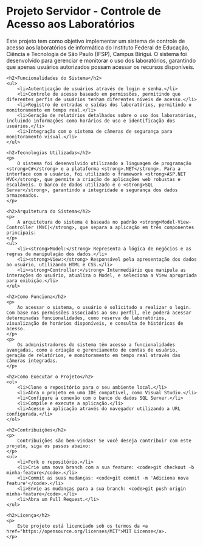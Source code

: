   <h1>Projeto Servidor - Controle de Acesso aos Laboratórios</h1>
    <p>
        Este projeto tem como objetivo implementar um sistema de controle de acesso aos laboratórios de informática do Instituto Federal de Educação, Ciência e Tecnologia de São Paulo (IFSP), Campus Birigui. O sistema foi desenvolvido para gerenciar e monitorar o uso dos laboratórios, garantindo que apenas usuários autorizados possam acessar os recursos disponíveis.
    </p>

    <h2>Funcionalidades do Sistema</h2>
    <ul>
        <li>Autenticação de usuários através de login e senha.</li>
        <li>Controle de acesso baseado em permissões, permitindo que diferentes perfis de usuários tenham diferentes níveis de acesso.</li>
        <li>Registro de entradas e saídas dos laboratórios, permitindo o monitoramento em tempo real.</li>
        <li>Geração de relatórios detalhados sobre o uso dos laboratórios, incluindo informações como horários de uso e identificação dos usuários.</li>
        <li>Integração com o sistema de câmeras de segurança para monitoramento visual.</li>
    </ul>

    <h2>Tecnologias Utilizadas</h2>
    <p>
        O sistema foi desenvolvido utilizando a linguagem de programação <strong>C#</strong> e a plataforma <strong>.NET</strong>. Para a interface com o usuário, foi utilizado o framework <strong>ASP.NET MVC</strong>, que permite a criação de aplicações web robustas e escaláveis. O banco de dados utilizado é o <strong>SQL Server</strong>, garantindo a integridade e segurança dos dados armazenados.
    </p>

    <h2>Arquitetura do Sistema</h2>
    <p>
        A arquitetura do sistema é baseada no padrão <strong>Model-View-Controller (MVC)</strong>, que separa a aplicação em três componentes principais:
    </p>
    <ul>
        <li><strong>Model:</strong> Representa a lógica de negócios e as regras de manipulação dos dados.</li>
        <li><strong>View:</strong> Responsável pela apresentação dos dados ao usuário, utilizando HTML e CSS.</li>
        <li><strong>Controller:</strong> Intermediário que manipula as interações do usuário, atualiza o Model, e seleciona a View apropriada para exibição.</li>
    </ul>

    <h2>Como Funciona</h2>
    <p>
        Ao acessar o sistema, o usuário é solicitado a realizar o login. Com base nas permissões associadas ao seu perfil, ele poderá acessar determinadas funcionalidades, como reserva de laboratórios, visualização de horários disponíveis, e consulta de históricos de acesso.
    </p>
    <p>
        Os administradores do sistema têm acesso a funcionalidades avançadas, como a criação e gerenciamento de contas de usuário, geração de relatórios, e monitoramento em tempo real através das câmeras integradas.
    </p>

    <h2>Como Executar o Projeto</h2>
    <ol>
        <li>Clone o repositório para o seu ambiente local.</li>
        <li>Abra o projeto em uma IDE compatível, como Visual Studio.</li>
        <li>Configure a conexão com o banco de dados SQL Server.</li>
        <li>Compile e execute a aplicação.</li>
        <li>Acesse a aplicação através do navegador utilizando a URL configurada.</li>
    </ol>

    <h2>Contribuições</h2>
    <p>
        Contribuições são bem-vindas! Se você deseja contribuir com este projeto, siga os passos abaixo:
    </p>
    <ul>
        <li>Fork o repositório.</li>
        <li>Crie uma nova branch com a sua feature: <code>git checkout -b minha-feature</code>.</li>
        <li>Commit as suas mudanças: <code>git commit -m 'Adiciona nova feature'</code>.</li>
        <li>Envie as mudanças para a sua branch: <code>git push origin minha-feature</code>.</li>
        <li>Abra um Pull Request.</li>
    </ul>

    <h2>Licença</h2>
    <p>
        Este projeto está licenciado sob os termos da <a href="https://opensource.org/licenses/MIT">MIT License</a>.
    </p>
</body>
</html>
